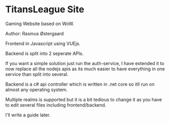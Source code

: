 # TitansLeague Site

Gaming Website based on WoW.

Author: Rasmus Østergaard

Frontend in Javascript using VUEjs.

Backend is split into 2 seperate APIs.

If you want a simple solution just run the auth-service, I have extended it to now replace all the nodejs apis as its
much easier to have everything in one service than split into several.

Backend is a c# api controller which is written in .net core so itll run on almost any operating system.

Multiple realms is supported but it is a bit tedious to change it as you have to edit several files including frontend/backend.

I'll write a guide later.
